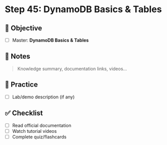 # Step 45: DynamoDB Basics & Tables

## 🎯 Objective
- [ ] Master: **DynamoDB Basics & Tables**

## 📘 Notes
> Knowledge summary, documentation links, videos...

## 🧪 Practice
- [ ] Lab/demo description (if any)

## ✅ Checklist
- [ ] Read official documentation
- [ ] Watch tutorial videos
- [ ] Complete quiz/flashcards
